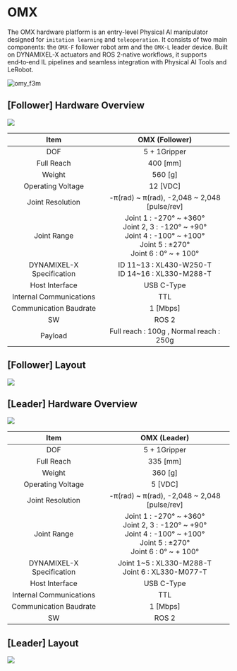 # OMX

The OMX hardware platform is an entry-level Physical AI manipulator designed for `imitation learning` and `teleoperation`. It consists of two main components: the `OMX-F` follower robot arm and the `OMX-L` leader device. Built on DYNAMIXEL‑X actuators and ROS 2‑native workflows, it supports end‑to‑end IL pipelines and seamless integration with Physical AI Tools and LeRobot.

![omy_f3m](/specifications/omx/main_image.png)

## [Follower] Hardware Overview
![](/specifications/omx/hw_overview_omx_f.png)

| Item | OMX (Follower) |
|:---:|:---:|
| DOF | 5 + 1Gripper |
| Full Reach | 400 [mm] |
| Weight | 560 [g] |
| Operating Voltage | 12 [VDC] |
| Joint Resolution | -π(rad) ~ π(rad), -2,048 ~ 2,048 [pulse/rev] |
| Joint Range | Joint 1 : -270° ~ +360°<br>Joint 2, 3 : -120° ~ +90°<br>Joint 4 : -100° ~ +100°<br>Joint 5 : ±270°<br>Joint 6 : 0° ~ + 100° |
| DYNAMIXEL-X Specification | ID 11~13 : XL430-W250-T<br>ID 14~16 : XL330-M288-T |
| Host Interface | USB C-Type |
| Internal Communications | TTL |
| Communication Baudrate | 1 [Mbps] |
| SW | ROS 2 |
| Payload | Full reach : 100g , Normal reach : 250g |

## [Follower] Layout
![](/specifications/omx/omx_follower_layout.png)

## [Leader] Hardware Overview

![](/specifications/omx/hw_overview_omx_l.png)

| Item | OMX (Leader) |
|:---:|:---:|
| DOF | 5 + 1Gripper |
| Full Reach | 335 [mm] |
| Weight | 360 [g] |
| Operating Voltage | 5 [VDC] |
| Joint Resolution | -π(rad) ~ π(rad), -2,048 ~ 2,048 [pulse/rev] |
| Joint Range | Joint 1 : -270° ~ +360°<br>Joint 2, 3 : -120° ~ +90°<br>Joint 4 : -100° ~ +100°<br>Joint 5 : ±270°<br>Joint 6 : 0° ~ + 100° |
| DYNAMIXEL-X Specification | Joint 1~5 : XL330-M288-T<br>Joint 6 : XL330-M077-T |
| Host Interface | USB C-Type |
| Internal Communications | TTL |
| Communication Baudrate | 1 [Mbps] |
| SW | ROS 2 |


## [Leader] Layout
![](/specifications/omx/omx_leader_layout.png)